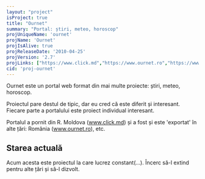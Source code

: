 ```yaml
---
layout: "project"
isProject: true
title: "Ournet"
summary: "Portal: știri, meteo, horoscop"
projUniqueName: 'ournet'
projName: 'Ournet'
projIsAlive: true
projReleaseDate: '2010-04-25'
projVersion: '2.7'
projLinks: ["https://www.click.md","https://www.ournet.ro","https://www.ournet.es","https://www.ournet.in","https://www.our.bg","https://www.ournet.hu","https://www.ournet.cz","https://www.hava.one","https://www.moti2.al","https://www.thoi.vn","https://www.meteo.ng"]
cid: 'proj-ournet'
---
```


Ournet este un portal web format din mai multe proiecte: știri, meteo, horoscop.

Proiectul pare destul de tipic, dar eu cred că este diferit și interesant. Fiecare parte a portalului este proiect individual interesant.

Portalul a pornit din R. Moldova (www.click.md) și a fost și este 'exportat' în alte țări: România (www.ournet.ro), etc.

## Starea actuală

Acum acesta este proiectul la care lucrez constant(...). Încerc să-l extind pentru alte țări și să-l dizvolt.